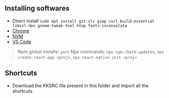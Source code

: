 ## Installing softwares

* Direct install `sudo apt install git vlc gimp curl build-essential libssl-dev gnome-tweak-tool htop fonts-inconsolata`
* [Chrome](https://www.ubuntuupdates.org/ppa/google_chrome?dist=stable)
* [NVM](https://github.com/creationix/nvm#installation)
* [VS Code](https://github.com/Aftabnack/awesome-links/blob/master/WebDev/CodeEditor.md#visual-studio-code)

> Npm global installs: `yarn`
> Npx commands: `npx npm-check-updates`, `npx create-react-app <proj>`, `npx react-native init <proj>`

## Shortcuts

* Download the KKSRC file present in this folder and import all the shortcuts
